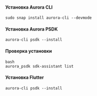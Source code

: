#### Установка Aurora CLI
```shell
sudo snap install aurora-cli --devmode
```

#### Установка Aurora PSDK
```shell
aurora-cli psdk --install
```
#### Проверка установки
```shell
bash
aurora_psdk sdk-assistant list
```


#### Установка Flutter
```shell
aurora-cli psdk --install
```